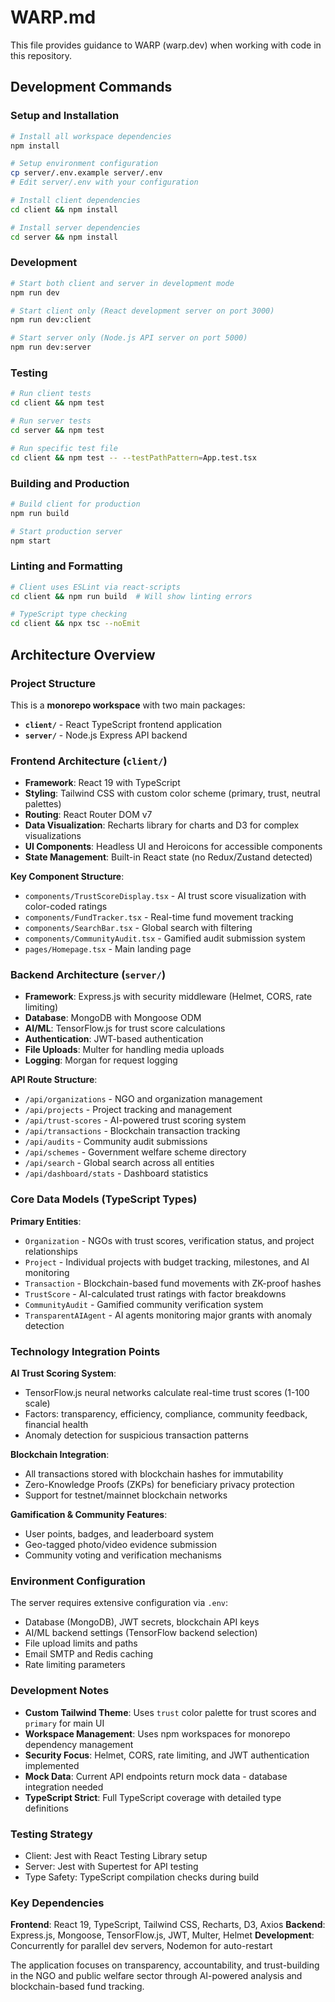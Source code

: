 # WARP.md

This file provides guidance to WARP (warp.dev) when working with code in this repository.

## Development Commands

### Setup and Installation
```bash
# Install all workspace dependencies
npm install

# Setup environment configuration
cp server/.env.example server/.env
# Edit server/.env with your configuration

# Install client dependencies
cd client && npm install

# Install server dependencies
cd server && npm install
```

### Development
```bash
# Start both client and server in development mode
npm run dev

# Start client only (React development server on port 3000)
npm run dev:client

# Start server only (Node.js API server on port 5000)
npm run dev:server
```

### Testing
```bash
# Run client tests
cd client && npm test

# Run server tests
cd server && npm test

# Run specific test file
cd client && npm test -- --testPathPattern=App.test.tsx
```

### Building and Production
```bash
# Build client for production
npm run build

# Start production server
npm start
```

### Linting and Formatting
```bash
# Client uses ESLint via react-scripts
cd client && npm run build  # Will show linting errors

# TypeScript type checking
cd client && npx tsc --noEmit
```

## Architecture Overview

### Project Structure
This is a **monorepo workspace** with two main packages:
- **`client/`** - React TypeScript frontend application
- **`server/`** - Node.js Express API backend

### Frontend Architecture (`client/`)
- **Framework**: React 19 with TypeScript
- **Styling**: Tailwind CSS with custom color scheme (primary, trust, neutral palettes)
- **Routing**: React Router DOM v7
- **Data Visualization**: Recharts library for charts and D3 for complex visualizations
- **UI Components**: Headless UI and Heroicons for accessible components
- **State Management**: Built-in React state (no Redux/Zustand detected)

**Key Component Structure**:
- `components/TrustScoreDisplay.tsx` - AI trust score visualization with color-coded ratings
- `components/FundTracker.tsx` - Real-time fund movement tracking
- `components/SearchBar.tsx` - Global search with filtering
- `components/CommunityAudit.tsx` - Gamified audit submission system
- `pages/Homepage.tsx` - Main landing page

### Backend Architecture (`server/`)
- **Framework**: Express.js with security middleware (Helmet, CORS, rate limiting)
- **Database**: MongoDB with Mongoose ODM
- **AI/ML**: TensorFlow.js for trust score calculations
- **Authentication**: JWT-based authentication
- **File Uploads**: Multer for handling media uploads
- **Logging**: Morgan for request logging

**API Route Structure**:
- `/api/organizations` - NGO and organization management
- `/api/projects` - Project tracking and management  
- `/api/trust-scores` - AI-powered trust scoring system
- `/api/transactions` - Blockchain transaction tracking
- `/api/audits` - Community audit submissions
- `/api/schemes` - Government welfare scheme directory
- `/api/search` - Global search across all entities
- `/api/dashboard/stats` - Dashboard statistics

### Core Data Models (TypeScript Types)
**Primary Entities**:
- `Organization` - NGOs with trust scores, verification status, and project relationships
- `Project` - Individual projects with budget tracking, milestones, and AI monitoring
- `Transaction` - Blockchain-based fund movements with ZK-proof hashes
- `TrustScore` - AI-calculated trust ratings with factor breakdowns
- `CommunityAudit` - Gamified community verification system
- `TransparentAIAgent` - AI agents monitoring major grants with anomaly detection

### Technology Integration Points

**AI Trust Scoring System**:
- TensorFlow.js neural networks calculate real-time trust scores (1-100 scale)
- Factors: transparency, efficiency, compliance, community feedback, financial health
- Anomaly detection for suspicious transaction patterns

**Blockchain Integration**:
- All transactions stored with blockchain hashes for immutability
- Zero-Knowledge Proofs (ZKPs) for beneficiary privacy protection
- Support for testnet/mainnet blockchain networks

**Gamification & Community Features**:
- User points, badges, and leaderboard system
- Geo-tagged photo/video evidence submission
- Community voting and verification mechanisms

### Environment Configuration
The server requires extensive configuration via `.env`:
- Database (MongoDB), JWT secrets, blockchain API keys
- AI/ML backend settings (TensorFlow backend selection)
- File upload limits and paths
- Email SMTP and Redis caching
- Rate limiting parameters

### Development Notes
- **Custom Tailwind Theme**: Uses `trust` color palette for trust scores and `primary` for main UI
- **Workspace Management**: Uses npm workspaces for monorepo dependency management
- **Security Focus**: Helmet, CORS, rate limiting, and JWT authentication implemented
- **Mock Data**: Current API endpoints return mock data - database integration needed
- **TypeScript Strict**: Full TypeScript coverage with detailed type definitions

### Testing Strategy
- Client: Jest with React Testing Library setup
- Server: Jest with Supertest for API testing
- Type Safety: TypeScript compilation checks during build

### Key Dependencies
**Frontend**: React 19, TypeScript, Tailwind CSS, Recharts, D3, Axios
**Backend**: Express.js, Mongoose, TensorFlow.js, JWT, Multer, Helmet
**Development**: Concurrently for parallel dev servers, Nodemon for auto-restart

The application focuses on transparency, accountability, and trust-building in the NGO and public welfare sector through AI-powered analysis and blockchain-based fund tracking.

